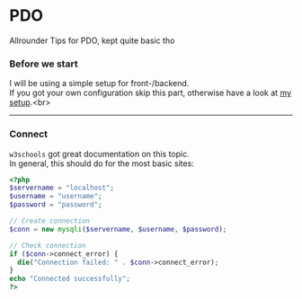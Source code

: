 # PDO
Allrounder Tips for PDO, kept quite basic tho

### Before we start
I will be using a simple setup for front-/backend.<br>
If you got your own configuration skip this part, otherwise have a look at [my setup]([https://github.com/vuejs/vue](https://github.com/SenselessCoding/setup_front-end)).<br>

---

### Connect

``w3schools`` got great documentation on this topic.<br>
In general, this should do for the most basic sites:
```php
<?php
$servername = "localhost";
$username = "username";
$password = "password";

// Create connection
$conn = new mysqli($servername, $username, $password);

// Check connection
if ($conn->connect_error) {
  die("Connection failed: " . $conn->connect_error);
}
echo "Connected successfully";
?>
```

